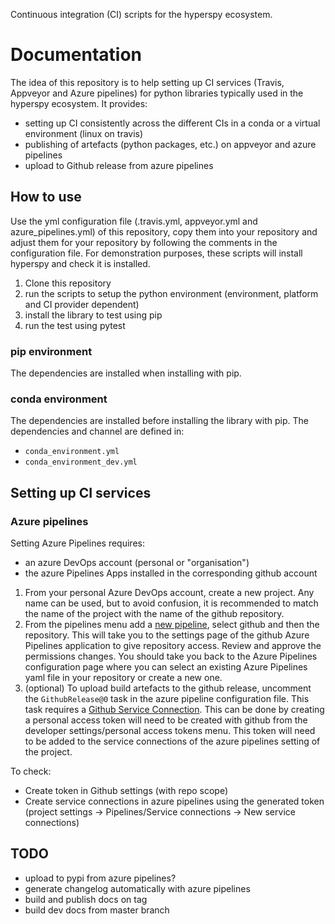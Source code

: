 
Continuous integration (CI) scripts for the hyperspy ecosystem.

# Documentation

The idea of this repository is to help setting up CI services (Travis, Appveyor and Azure pipelines) for python libraries typically used in the hyperspy ecosystem. It provides:
- setting up CI consistently across the different CIs in a conda or a virtual environment (linux on travis)
- publishing of artefacts (python packages, etc.) on appveyor and azure pipelines
- upload to Github release from azure pipelines

## How to use

Use the yml configuration file (.travis.yml, appveyor.yml and azure_pipelines.yml) of this repository, copy them into your repository and adjust them for your repository by following the comments in the configuration file.
For demonstration purposes, these scripts will install hyperspy and check it is installed.

1. Clone this repository
2. run the scripts to setup the python environment (environment, platform and CI provider dependent)
3. install the library to test using pip
4. run the test using pytest

### pip environment

The dependencies are installed when installing with pip.

### conda environment

The dependencies are installed before installing the library with pip. The dependencies and channel are defined in:
- `conda_environment.yml`
- `conda_environment_dev.yml`


## Setting up CI services

### Azure pipelines

Setting Azure Pipelines requires:
- an azure DevOps account (personal or "organisation")
- the azure Pipelines Apps installed in the corresponding github account

1. From your personal Azure DevOps account, create a new project. Any name can be used, but to avoid confusion, it is recommended to match the name of the project with the name of the github repository.
2. From the pipelines menu add a [new pipeline](https://docs.microsoft.com/en-us/azure/devops/pipelines/create-first-pipeline), select github and then the repository. This will take you to the settings page of the github Azure Pipelines application to give repository access. Review and approve the permissions changes. You should take you back to the Azure Pipelines configuration page where you can select an existing Azure Pipelines yaml file in your repository or create a new one.
3. (optional) To upload build artefacts to the github release, uncomment the `GithubRelease@0` task in the azure pipeline configuration file. This task requires a [Github Service Connection](https://aka.ms/AA3am5s). This can be done by creating a personal access token will need to be created with github from the developer settings/personal access tokens menu. This token will need to be added to the service connections of the azure pipelines setting of the project. 

To check:
- Create token in Github settings (with repo scope)
- Create service connections in azure pipelines using the generated token (project settings -> Pipelines/Service connections -> New service connections)

## TODO

- upload to pypi from azure pipelines?
- generate changelog automatically with azure pipelines
- build and publish docs on tag
- build dev docs from master branch
